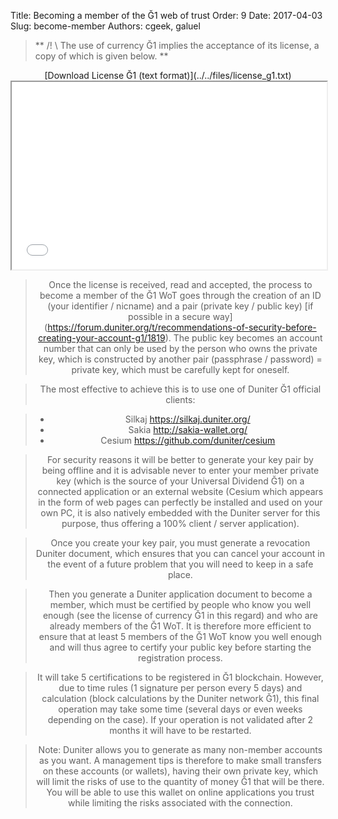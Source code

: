Title: Becoming a member of the Ğ1 web of trust
Order: 9
Date: 2017-04-03
Slug: become-member
Authors: cgeek, galuel

> ** /! \ The use of currency Ğ1 implies the acceptance of its license, a copy of which is given below. **

<Center id = "license_g1"> [Download License Ğ1 (text format)](../../files/license_g1.txt) </ center>

<iframe width = "100%" height = "300px" src = "../../files/license_g1.txt"> </iframe>

> Once the license is received, read and accepted, the process to become a member of the Ğ1 WoT goes through the creation of an ID (your identifier / nicname) and a pair (private key / public key) [if possible in a secure way] (https://forum.duniter.org/t/recommendations-of-security-before-creating-your-account-g1/1819). The public key becomes an account number that can only be used by the person who owns the private key, which is constructed by another pair (passphrase / password) = private key, which must be carefully kept for oneself.

> The most effective to achieve this is to use one of Duniter Ğ1 official clients:

> * Silkaj https://silkaj.duniter.org/
> * Sakia http://sakia-wallet.org/
> * Cesium https://github.com/duniter/cesium

> For security reasons it will be better to generate your key pair by being offline and it is advisable never to enter your member private key (which is the source of your Universal Dividend Ğ1) on a connected application or an external website (Cesium which appears in the form of web pages can perfectly be installed and used on your own PC, it is also natively embedded with the Duniter server for this purpose, thus offering a 100% client / server application).

> Once you create your key pair, you must generate a revocation Duniter document, which ensures that you can cancel your account in the event of a future problem that you will need to keep in a safe place.

> Then you generate a Duniter application document to become a member, which must be certified by people who know you well enough (see the license of currency Ğ1 in this regard) and who are already members of the Ğ1 WoT. It is therefore more efficient to ensure that at least 5 members of the Ğ1 WoT know you well enough and will thus agree to certify your public key before starting the registration process.

> It will take 5 certifications to be registered in Ğ1 blockchain. However, due to time rules (1 signature per person every 5 days) and calculation (block calculations by the Duniter network Ğ1), this final operation may take some time (several days or even weeks depending on the case). If your operation is not validated after 2 months it will have to be restarted.

> Note: Duniter allows you to generate as many non-member accounts as you want. A management tips is therefore to make small transfers on these accounts (or wallets), having their own private key, which will limit the risks of use to the quantity of money Ğ1 that will be there. You will be able to use this wallet on online applications you trust while limiting the risks associated with the connection.
